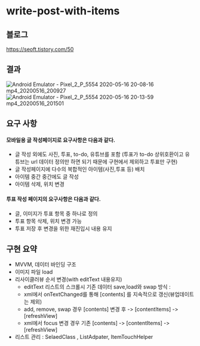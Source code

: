 # write-post-with-items


## 블로그
https://seoft.tistory.com/50


## 결과
![Android Emulator - Pixel_2_P_5554 2020-05-16 20-08-16 mp4_20200516_200927](https://user-images.githubusercontent.com/55025826/82119038-31965800-97b6-11ea-864b-2df61ffcde53.gif)   ![Android Emulator - Pixel_2_P_5554 2020-05-16 20-13-59 mp4_20200516_201501](https://user-images.githubusercontent.com/55025826/82119039-32c78500-97b6-11ea-9ecf-3ad22c1b397e.gif)




## 요구 사항
#### 모바일용 글 작성페이지로 요구사항은 다음과 같다.
- 글 작성 외에도 사진, 투표, to-do, 유튜브를 포함 (투표가 to-do 상위호환이고 유튜브는 url 데이터 정의만 하면 되기 때문에 구현에서 제외하고 투표만 구현)
- 글 작성페이지에 다수의 복합적인 아이템(사진,투표 등) 배치
- 아이템 중간 중간에도 글 작성
- 아이템 삭제, 위치 변경

#### 투표 작성 페이지의 요구사항은 다음과 같다.
- 글, 이미지가 투표 항목 중 하나로 정의
- 투표 항목 삭제, 위치 변경 가능
- 투표 저장 후 변경을 위한 재진입시 내용 유지


## 구현 요약 
- MVVM, 데이터 바인딩 구조
- 이미지 파일 load
- 리사이클러뷰 순서 변경(with editText 내용유지)
  - editText 리스트의 스크롤시 기존 데이터 save,load와 swap 방식 :
  - xml에서 onTextChanged를 통해 [contents] 를 지속적으로 갱신(뷰업데이트는 제외)
  - add, remove, swap 경우 [contents] 변경 후 -> [contentItems] -> [refreshView]
  - xml에서 focus 변경 경우 기존 [contents] -> [contentItems] -> [refreshView] 
- 리스트 관리 : SelaedClass , ListAdpater, ItemTouchHelper
